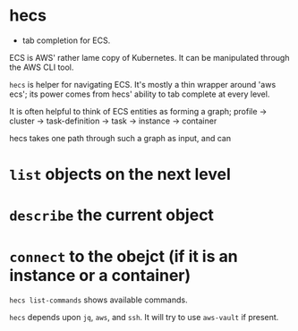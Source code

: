hecs
===

* tab completion for ECS.

ECS is AWS' rather lame copy of Kubernetes. It can be manipulated through the
AWS CLI tool.

  `hecs` is helper for navigating ECS. It's mostly a thin wrapper around
'aws ecs'; its power comes from hecs' ability to tab complete at every
level.

  It is often helpful to think of ECS entities as forming a graph;
  profile -> cluster -> task-definition -> task -> instance -> container

  hecs takes one path through such a graph as input, and can

# `list` objects on the next level
# `describe` the current object
# `connect` to the obejct (if it is an instance or a container)

  `hecs list-commands` shows available commands.

`hecs` depends upon `jq`, `aws`, and `ssh`. It will try to use `aws-vault` if present.

